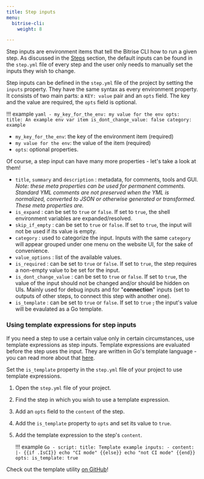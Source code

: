 ```yaml
---
title: Step inputs
menu:
  bitrise-cli:
    weight: 8

---
```

Step inputs are environment items that tell the Bitrise CLI how to run a given step. As discussed in the [Steps](/bitrise-cli/steps) section, the default inputs can be found in the `step.yml` file of every step and the user only needs to manually set the inputs they wish to change.

Step inputs can be defined in the `step.yml` file of the project by setting the `inputs` property. They have the same syntax as every environment property. It consists of two main parts: a `KEY: value` pair and an `opts` field. The key and the value are required, the `opts` field is optional.

!!! example
    ``` yaml
    - my_key_for_the_env: my value for the env
      opts:
        title: An example env var item
        is_dont_change_value: false
        category: example
    ```

- `my_key_for_the_env`: the key of the environment item (required)
- `my value for the env`: the value of the item (required)
- `opts`: optional properties.

Of course, a step input can have many more properties - let's take a look at them!

- `title`, `summary` and `description` : metadata, for comments, tools and GUI.
  _Note: these meta properties can be used for permanent comments. Standard YML comments
  are not preserved when the YML is normalized, converted to JSON or otherwise
  generated or transformed. These meta properties are._
- `is_expand` : can be set to `true` or `false`. If set to `true`, the shell environment variables are expanded/resolved.
- `skip_if_empty` : can be set to `true` or `false`. If set to `true`, the input will not be used if its value is empty.
- `category` : used to categorize the input. Inputs with the same `category` will appear grouped under one menu on the website UI, for the sake of convenience.
- `value_options` : list of the available values.
- `is_required` : can be set to `true` or `false`. If set to `true`, the step requires a non-empty value to be set for the input.
- `is_dont_change_value` : can be set to `true` or `false`. If set to `true`, the value of the input should not be changed and/or should be hidden on UIs. Mainly used for debug inputs and for "__connection__" inputs (set to outputs of other steps, to connect this step with another one).
- `is_template` : can be set to `true` or `false`. If set to `true` ~~,~~ the input's value will be evaulated as a Go template.

### Using template expressions for step inputs

If you need a step to use a certain value only in certain circumstances, use template expressions as step inputs. Template expressions are evaluated before the step uses the input. They are written in Go's template language - you can read more about that [here](https://golang.org/pkg/text/template/).

Set the `is_template` property in the `step.yml` file of your project to use template expressions.

1. Open the `step.yml` file of your project.

1. Find the step in which you wish to use a template expression.

1. Add an `opts` field to the `content` of the step.

1. Add the `is_template` property to `opts` and set its value to `true`.

1. Add the template expression to the step's `content`.

    !!! example
        ``` Go
        - script:
          title: Template example
          inputs:
          - content: |-
              {{if .IsCI}}
              echo "CI mode"
              {{else}}
              echo "not CI mode"
              {{end}}
            opts:
              is_template: true
        ```

Check out the template utility [on GitHub](https://github.com/bitrise-io/bitrise/blob/master/bitrise/template_util.go#L17)!